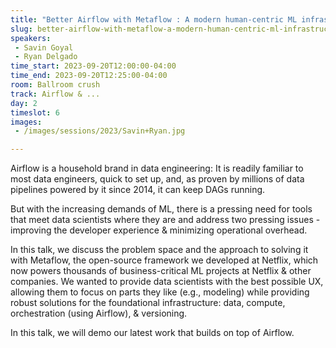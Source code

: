 ```yaml
---
title: "Better Airflow with Metaflow : A modern human-centric ML infrastructure stack"
slug: better-airflow-with-metaflow-a-modern-human-centric-ml-infrastructure-stack
speakers:
 - Savin Goyal
 - Ryan Delgado
time_start: 2023-09-20T12:00:00-04:00
time_end: 2023-09-20T12:25:00-04:00
room: Ballroom crush
track: Airflow & ...
day: 2
timeslot: 6
images:
 - /images/sessions/2023/Savin+Ryan.jpg

---
```


Airflow is a household brand in data engineering: It is readily familiar to most data engineers, quick to set up, and, as proven by millions of data pipelines powered by it since 2014, it can keep DAGs running.
 
But with the increasing demands of ML, there is a pressing need for tools that meet data scientists where they are and address two pressing issues - improving the developer experience & minimizing operational overhead.
 
In this talk, we discuss the problem space and the approach to solving it with Metaflow, the open-source framework we developed at Netflix, which now powers thousands of business-critical ML projects at Netflix & other companies. We wanted to provide data scientists with the best possible UX, allowing them to focus on parts they like (e.g., modeling) while providing robust solutions for the foundational infrastructure: data, compute, orchestration (using Airflow), & versioning.
 
In this talk, we will demo our latest work that builds on top of Airflow.